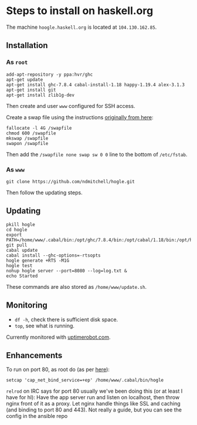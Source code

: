# Steps to install on haskell.org

The machine `hoogle.haskell.org` is located at `104.130.162.85`.

## Installation

### As `root`

	add-apt-repository -y ppa:hvr/ghc
	apt-get update
	apt-get install ghc-7.8.4 cabal-install-1.18 happy-1.19.4 alex-3.1.3
	apt-get install git
	apt-get install zlib1g-dev

Then create and user `www` configured for SSH access.

Create a swap file using the instructions [originally from here](https://www.digitalocean.com/community/tutorials/how-to-add-swap-on-ubuntu-14-04):

	fallocate -l 4G /swapfile
	chmod 600 /swapfile
	mkswap /swapfile
	swapon /swapfile

Then add the `/swapfile none swap sw 0 0` line to the bottom of `/etc/fstab`.


### As `www`

	git clone https://github.com/ndmitchell/hogle.git

Then follow the updating steps.

## Updating

	pkill hogle
	cd hogle
	export PATH=/home/www/.cabal/bin:/opt/ghc/7.8.4/bin:/opt/cabal/1.18/bin:/opt/happy/1.19.4/bin:/opt/alex/3.1.3/bin:$PATH
	git pull
	cabal update
	cabal install --ghc-options=-rtsopts
	hogle generate +RTS -M1G
	hogle test
	nohup hogle server --port=8080 --log=log.txt &
	echo Started

These commands are also stored as `/home/www/update.sh`.

## Monitoring

* `df -h`, check there is sufficient disk space.
* `top`, see what is running.

Currently monitored with [uptimerobot.com](http://uptimerobot.com/).

## Enhancements

To run on port 80, as root do (as per [here](http://stackoverflow.com/questions/413807/is-there-a-way-for-non-root-processes-to-bind-to-privileged-ports-1024-on-l#414258)):

    setcap 'cap_net_bind_service=+ep' /home/www/.cabal/bin/hogle

`relrod` on IRC says for port 80 usually we've been doing this (or at least I have for hl): Have the app server run and listen on localhost, then throw nginx front of it as a proxy. Let nginx handle things like SSL and caching (and binding to port 80 and 443). Not really a guide, but you can see the config in the ansible repo
